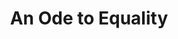 ---
pid: FS80
title: An Ode to Equality
location_transcription: Olde City
zipcode: '19104'
outside_phl: 
neighborhood: University City,Belmont,Parkside,Powelton Village
age: '20'
age_range: 20-29
instagram: 
image_file_name: FS_80.jpg
proposal_transcription: A poem dedicated to Philadelphia & our belief in equality
  for all. Surrounding are people from all ethnicities. holding hands/brushes to show
  unity and participation. [figures standing around large scroll, holding hands]
topic: Art,Education,Unity
topic_summary: 0, 0, 0
type: Conceptual,Image
keywords_other: poetry, equality, participation
credit: 
image_labels: 
twitter: 
facebook: 
permalink: "/monuments/fs80/"
layout: item-page
---